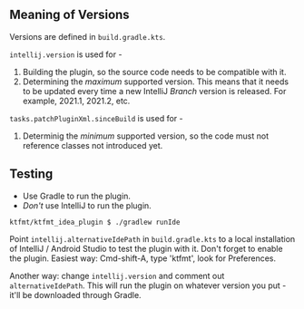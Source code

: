 ## Meaning of Versions

Versions are defined in `build.gradle.kts`.

`intellij.version` is used for -
1. Building the plugin, so the source code needs to be compatible with it.
2. Determining the _maximum_ supported version. This means that it needs to be updated every time a new IntelliJ _Branch_ version is released. For example, 2021.1, 2021.2, etc.

`tasks.patchPluginXml.sinceBuild` is used for -
1. Determinig the _minimum_ supported version, so the code must not reference classes not introduced yet.


## Testing

* Use Gradle to run the plugin.
* _Don't_ use IntelliJ to run the plugin.

```
ktfmt/ktfmt_idea_plugin $ ./gradlew runIde
```

Point `intellij.alternativeIdePath` in `build.gradle.kts` to a local installation of IntelliJ / Android Studio to test the plugin with it. Don't forget to enable the plugin. Easiest way: Cmd-shift-A, type 'ktfmt', look for Preferences.

Another way: change `intellij.version` and comment out `alternativeIdePath`. This will run the plugin on whatever version you put - it'll be downloaded through Gradle.
